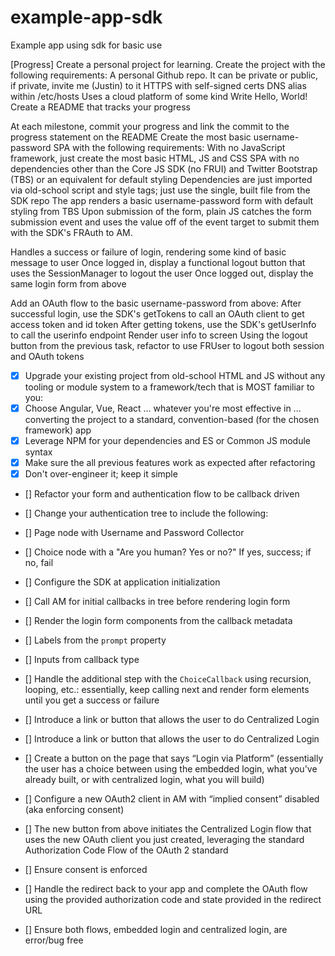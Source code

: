 # example-app-sdk

Example app using sdk for basic use

[Progress]
Create a personal project for learning. Create the project with the following requirements:
A personal Github repo. It can be private or public, if private, invite me (Justin) to it
HTTPS with self-signed certs
DNS alias within /etc/hosts
Uses a cloud platform of some kind
Write Hello, World!
Create a README that tracks your progress

At each milestone, commit your progress and link the commit to the progress statement on the README
Create the most basic username-password SPA with the following requirements:
With no JavaScript framework, just create the most basic HTML, JS and CSS SPA with no dependencies other than the Core JS SDK (no FRUI) and Twitter Bootstrap (TBS) or an equivalent for default styling
Dependencies are just imported via old-school script and style tags; just use the single, built file from the SDK repo
The app renders a basic username-password form with default styling from TBS
Upon submission of the form, plain JS catches the form submission event and uses the value off of the event target to submit them with the SDK's FRAuth to AM.

Handles a success or failure of login, rendering some kind of basic message to user
Once logged in, display a functional logout button that uses the SessionManager to logout the user
Once logged out, display the same login form from above

Add an OAuth flow to the basic username-password from above:
After successful login, use the SDK's getTokens to call an OAuth client to get access token and id token
After getting tokens, use the SDK's getUserInfo to call the userinfo endpoint
Render user info to screen
Using the logout button from the previous task, refactor to use FRUser to logout both session and OAuth tokens

- [x] Upgrade your existing project from old-school HTML and JS without any tooling or module system to a framework/tech that is MOST familiar to you:
- [x] Choose Angular, Vue, React ... whatever you're most effective in ... converting the project to a standard, convention-based (for the chosen framework) app
- [x] Leverage NPM for your dependencies and ES or Common JS module syntax
- [x] Make sure the all previous features work as expected after refactoring
- [x] Don't over-engineer it; keep it simple

- [] Refactor your form and authentication flow to be callback driven
- [] Change your authentication tree to include the following:
- [] Page node with Username and Password Collector
- [] Choice node with a "Are you human? Yes or no?" If yes, success; if no, fail
- [] Configure the SDK at application initialization
- [] Call AM for initial callbacks in tree before rendering login form

- [] Render the login form components from the callback metadata
- [] Labels from the `prompt` property
- [] Inputs from callback type
- [] Handle the additional step with the `ChoiceCallback` using recursion, looping, etc.: essentially, keep calling next and render form elements until you get a success or failure
- [] Introduce a link or button that allows the user to do Centralized Login
- [] Introduce a link or button that allows the user to do Centralized Login
- [] Create a button on the page that says “Login via Platform” (essentially the user has a choice between using the embedded login, what you've already built, or with centralized login, what you will build)
- [] Configure a new OAuth2 client in AM with “implied consent” disabled (aka enforcing consent)

- [] The new button from above initiates the Centralized Login flow that uses the new OAuth client you just created, leveraging the standard Authorization Code Flow of the OAuth 2 standard
- [] Ensure consent is enforced
- [] Handle the redirect back to your app and complete the OAuth flow using the provided authorization code and state provided in the redirect URL
- [] Ensure both flows, embedded login and centralized login, are error/bug free
